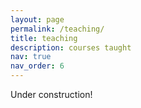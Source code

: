 ```yaml
---
layout: page
permalink: /teaching/
title: teaching
description: courses taught
nav: true
nav_order: 6
---
```


Under construction!
<!---For now, this page is assumed to be a static description of your courses. You can convert it to a collection similar to `_projects/` so that you can have a dedicated page for each course.

Organize your courses by years, topics, or universities, however you like! -->
